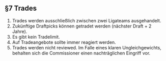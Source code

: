 ## §7 Trades

1. Trades werden ausschließlich zwischen zwei Ligateams ausgehandelt.
2. Zukünftige Draftpicks können getradet werden (nächster Draft + 2 Jahre).
3. Es gibt kein Tradelimit.
4. Auf Tradeangebote sollte immer reagiert werden.
5. Trades werden nicht reviewed. Im Falle eines klaren Ungleichgewichts, behalten sich die Commissioner einen nachträglichen Eingriff vor.
